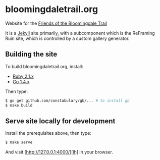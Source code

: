 bloomingdaletrail.org
=====================

Website for the [Friends of the Bloomingdale Trail][site]

It is a [Jekyll][jekyll] site primarily, with a subcomponent which is the
ReFraming Ruin site, which is controlled by a custom gallery generator.

Building the site
-----------------

To build bloomingdaletrail.org, install:

* [Ruby 2.1.x][ruby]
* [Go 1.4.x][go]

Then type:

``` sh
$ go get github.com/constabulary/gb/... # to install gb
$ make build
```

Serve site locally for development
----------------------------------

Install the prerequisites above, then type:

``` sh
$ make serve
```

And visit [http://127.0.0.1:4000/][lh] in your browser.

[site]: http://bloomingdaletrail.org/
[ruby]: https://www.ruby-lang.org/en/downloads/
[go]: https://golang.org/dl/
[lh]: http://127.0.0.1:4000/
[jekyll]: http://jekyllrb.com/
